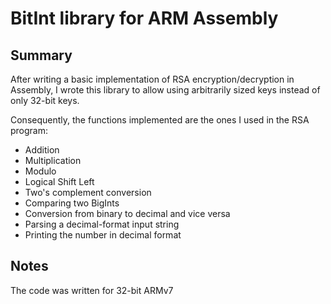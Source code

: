 # BitInt library for ARM Assembly

## Summary
After writing a basic implementation of RSA encryption/decryption in Assembly, I wrote this library to allow using arbitrarily sized keys instead of only 32-bit keys.

Consequently, the functions implemented are the ones I used in the RSA program:
+ Addition
+ Multiplication
+ Modulo
+ Logical Shift Left
+ Two's complement conversion
+ Comparing two BigInts
+ Conversion from binary to decimal and vice versa 
+ Parsing a decimal-format input string
+ Printing the number in decimal format

## Notes
The code was written for 32-bit ARMv7
